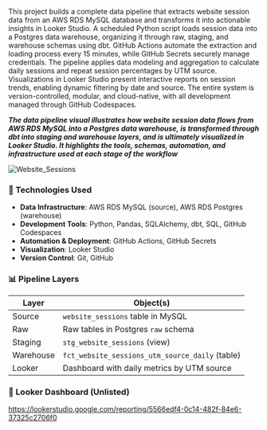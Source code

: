 This project builds a complete data pipeline that extracts website session data from an AWS RDS MySQL database and transforms it into actionable insights in Looker Studio. A scheduled Python script loads session data into a Postgres data warehouse, organizing it through raw, staging, and warehouse schemas using dbt. GitHub Actions automate the extraction and loading process every 15 minutes, while GitHub Secrets securely manage credentials. The pipeline applies data modeling and aggregation to calculate daily sessions and repeat session percentages by UTM source. Visualizations in Looker Studio present interactive reports on session trends, enabling dynamic filtering by date and source. The entire system is version-controlled, modular, and cloud-native, with all development managed through GitHub Codespaces.

***The data pipeline visual illustrates how website session data flows from AWS RDS MySQL into a Postgres data warehouse, is transformed through dbt into staging and warehouse layers, and is ultimately visualized in Looker Studio. It highlights the tools, schemas, automation, and infrastructure used at each stage of the workflow***

![Website_Sessions](https://github.com/user-attachments/assets/d1983595-6c09-4ace-80c8-f4305dc0821f)

### 🧰 Technologies Used

- **Data Infrastructure**: AWS RDS MySQL (source), AWS RDS Postgres (warehouse)
- **Development Tools**: Python, Pandas, SQLAlchemy, dbt, SQL, GitHub Codespaces
- **Automation & Deployment**: GitHub Actions, GitHub Secrets
- **Visualization**: Looker Studio
- **Version Control**: Git, GitHub

### 📊 Pipeline Layers

| Layer     | Object(s)                                        |
|-----------|--------------------------------------------------|
| Source    | `website_sessions` table in MySQL                |
| Raw       | Raw tables in Postgres `raw` schema              |
| Staging   | `stg_website_sessions` (view)                    |
| Warehouse | `fct_website_sessions_utm_source_daily` (table)  |
| Looker    | Dashboard with daily metrics by UTM source       |

### 🔗 Looker Dashboard (Unlisted)

https://lookerstudio.google.com/reporting/5566edf4-0c14-482f-84e6-37325c2706f0
